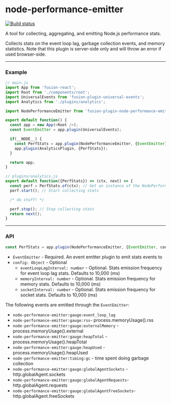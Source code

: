 # node-performance-emitter

[![Build status](https://badge.buildkite.com/cd218d02957b19e9397231aea7fe019ea61f5e50225d7a47a8.svg?branch=master)](https://buildkite.com/uberopensource/fusion-plugin-node-performance-emitter)

A tool for collecting, aggregating, and emitting Node.js performance stats.

Collects stats on the event loop lag, garbage collection events, and memory statistics.  Note that this plugin is server-side only and will throw an error if used browser-side.

---

### Example

```js
// main.js
import App from 'fusion-react';
import Root from './components/root';
import UniversalEvents from 'fusion-plugin-universal-events';
import Analytics from './plugins/analytics';

import NodePerformanceEmitter from 'fusion-plugin-node-performance-emitter';

export default function() {
  const app = new App(<Root />);
  const EventEmitter = app.plugin(UniversalEvents);

  if(__NODE__) {
    const PerfStats = app.plugin(NodePerformanceEmitter, {EventEmitter});
    app.plugin(AnalyticsPlugin, {PerfStats});
  }

  return app;
}

// plugins/analytics.js
export default function({PerfStats}) => (ctx, next) => {
  const perf = PerfStats.of(ctx); // Get an instance of the NodePerformanceEmitter
  perf.start(); // Start collecting stats

  /* do stuff! */

  perf.stop(); // Stop collecting stats
  return next();
}
```

---

### API

```js
const PerfStats = app.plugin(NodePerformanceEmitter, {EventEmitter, config})
```

- `EventEmitter` - Required. An event emitter plugin to emit stats events to
- `config: Object` - Optional
  - `eventLoopLagInterval: number` - Optional. Stats emission frequency for event loop lag stats. Defaults to 10,000 (ms)
  - `memoryInterval: number` - Optional. Stats emission frequency for memory stats. Defaults to 10,000 (ms)
  - `socketInterval: number` - Optional. Stats emission frequency for socket stats. Defaults to 10,000 (ms)

The following events are emitted through the `EventEmitter`:

- `node-performance-emitter:gauge:event_loop_lag`
- `node-performance-emitter:gauge:rss`- process.memoryUsage().rss
- `node-performance-emitter:gauge:externalMemory` - process.memoryUsage().external
- `node-performance-emitter:gauge:heapTotal` - process.memoryUsage().heapTotal
- `node-performance-emitter:gauge:heapUsed` - process.memoryUsage().heapUsed
- `node-performance-emitter:timing:gc` - time spent doing garbage collection
- `node-performance-emitter:gauge:globalAgentSockets` - http.globalAgent.sockets
- `node-performance-emitter:gauge:globalAgentRequests`- http.globalAgent.requests
- `node-performance-emitter:gauge:globalAgentFreeSockets`- http.globalAgent.freeSockets


